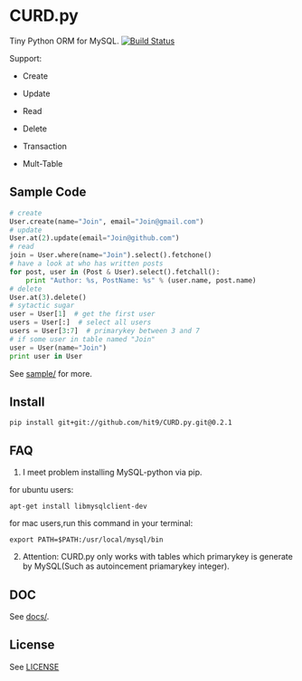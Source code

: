 CURD.py
=======

Tiny Python ORM for MySQL. 
[![Build Status](https://travis-ci.org/hit9/CURD.py.png?branch=dev)](https://travis-ci.org/hit9/CURD.py)

Support:

- Create

- Update

- Read

- Delete

- Transaction

- Mult-Table

Sample Code
-----------

```python
# create
User.create(name="Join", email="Join@gmail.com")
# update
User.at(2).update(email="Join@github.com")
# read
join = User.where(name="Join").select().fetchone()
# have a look at who has written posts
for post, user in (Post & User).select().fetchall():
    print "Author: %s, PostName: %s" % (user.name, post.name)
# delete
User.at(3).delete()
# sytactic sugar
user = User[1]  # get the first user
users = User[:]  # select all users
users = User[3:7]  # primarykey between 3 and 7
# if some user in table named "Join"
user = User(name="Join")
print user in User
```

See [sample/](https://github.com/hit9/CURD.py/tree/master/sample) for more.

Install
-------

    pip install git+git://github.com/hit9/CURD.py.git@0.2.1

FAQ
---

1. I meet problem installing MySQL-python via pip.

for ubuntu users:

    apt-get install libmysqlclient-dev

for mac users,run this command in your terminal:

    export PATH=$PATH:/usr/local/mysql/bin

2. Attention: CURD.py only works with tables which primarykey is generate by MySQL(Such as autoincement priamarykey integer).

DOC
---

See [docs/](https://github.com/hit9/CURD.py/tree/master/docs).

License
-------

See [LICENSE](https://github.com/hit9/CURD.py/blob/master/LICENSE)
